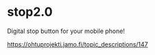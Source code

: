 # stop2.0
Digital stop button for your mobile phone!

https://ohtuprojekti.jamo.fi/topic_descriptions/147
